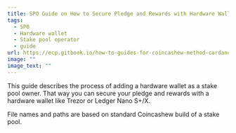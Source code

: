 ```yaml
---
title: SPO Guide on How to Secure Pledge and Rewards with Hardware Wallet
tags:
  - SPO
  - Hardware wallet
  - Stake pool operator
  - guide
url: https://ecp.gitbook.io/how-to-guides-for-coincashew-method-cardano-spos/maintenance-and-daily-operations/maintenance-daily-operations-and-best-practices-guides-for-spos/how-to-secure-pledge-with-hardware-wallet
image: ""
image_text: ""
---
```


This guide describes the process of adding a hardware wallet as a stake pool owner. That way you can secure your pledge and rewards with a hardware wallet like Trezor or Ledger Nano S+/X.

File names and paths are based on standard Coincashew build of a stake pool.

